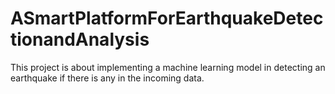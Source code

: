 # ASmartPlatformForEarthquakeDetectionandAnalysis
This project is about implementing a machine learning model in detecting an earthquake if there is any in the incoming data. 

